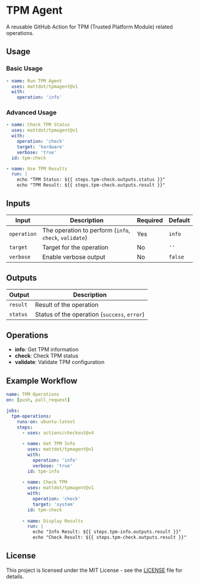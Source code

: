 # TPM Agent

A reusable GitHub Action for TPM (Trusted Platform Module) related operations.

## Usage

### Basic Usage

```yaml
- name: Run TPM Agent
  uses: mattdot/tpmagent@v1
  with:
    operation: 'info'
```

### Advanced Usage

```yaml
- name: Check TPM Status
  uses: mattdot/tpmagent@v1
  with:
    operation: 'check'
    target: 'hardware'
    verbose: 'true'
  id: tpm-check

- name: Use TPM Results
  run: |
    echo "TPM Status: ${{ steps.tpm-check.outputs.status }}"
    echo "TPM Result: ${{ steps.tpm-check.outputs.result }}"
```

## Inputs

| Input | Description | Required | Default |
|-------|-------------|----------|---------|
| `operation` | The operation to perform (`info`, `check`, `validate`) | Yes | `info` |
| `target` | Target for the operation | No | `''` |
| `verbose` | Enable verbose output | No | `false` |

## Outputs

| Output | Description |
|--------|-------------|
| `result` | Result of the operation |
| `status` | Status of the operation (`success`, `error`) |

## Operations

- **info**: Get TPM information
- **check**: Check TPM status
- **validate**: Validate TPM configuration

## Example Workflow

```yaml
name: TPM Operations
on: [push, pull_request]

jobs:
  tpm-operations:
    runs-on: ubuntu-latest
    steps:
      - uses: actions/checkout@v4
      
      - name: Get TPM Info
        uses: mattdot/tpmagent@v1
        with:
          operation: 'info'
          verbose: 'true'
        id: tpm-info
      
      - name: Check TPM
        uses: mattdot/tpmagent@v1
        with:
          operation: 'check'
          target: 'system'
        id: tpm-check
      
      - name: Display Results
        run: |
          echo "Info Result: ${{ steps.tpm-info.outputs.result }}"
          echo "Check Result: ${{ steps.tpm-check.outputs.result }}"
```

## License

This project is licensed under the MIT License - see the [LICENSE](LICENSE) file for details.